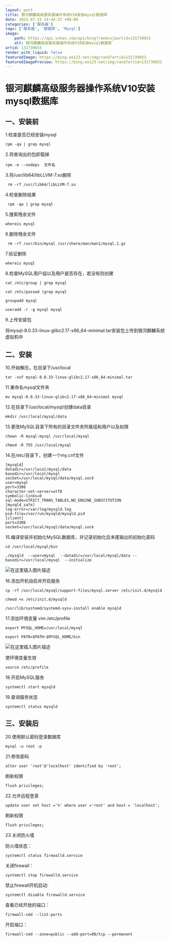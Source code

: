 ```yaml
---
layout: post
title: 银河麒麟高级服务器操作系统V10安装mysql数据库
date: 2023-07-15 14:44:37 +08:00
categories: ['服务器']
tags: ['服务器', '数据库', 'Mysql']
image:
    path: https://api.vvhan.com/api/bing?rand=sj&artid=131739033
    alt: 银河麒麟高级服务器操作系统V10安装mysql数据库
artid: 131739033
render_with_liquid: false
featuredImage: https://bing.ee123.net/img/rand?artid=131739033
featuredImagePreview: https://bing.ee123.net/img/rand?artid=131739033
---
```


# 银河麒麟高级服务器操作系统V10安装mysql数据库

## 一、安装前

1.检查是否已经安装mysql

```
rpm -qa | grep mysql

```

2.将查询出的包卸载掉

```
rpm -e --nodeps  文件名

```

3.将/usr/lib64/libLLVM-7.so删除

```
 rm -rf /usr/lib64/libLLVM-7.so

```

4.检查删除结果

```
 rpm -qa | grep mysql

```

5.搜索残余文件

```
whereis mysql

```

6.删除残余文件

```
 rm -rf /usr/bin/mysql /usr/share/man/man1/mysql.1.gz

```

7.验证删除

```
whereis mysql

```

8.检查MySQL用户组以及用户是否存在，若没有则创建

```
cat /etc/group | grep mysql

cat /etc/passwd |grep mysql

groupadd mysql

useradd -r -g mysql mysql

```

9.上传安装包
  
将mysql-8.0.33-linux-glibc2.17-x86_64-minimal.tar安装包上传到银河麒麟系统虚拟机中

## 二、安装

10.开始解压，在目录下/usr/local

```
tar -vxf mysql-8.0.33-linux-glibc2.17-x86_64-minimal.tar

```

11.重命名mysql文件夹

```
mv mysql-8.0.33-linux-glibc2.17-x86_64-minimal mysql

```

12.在目录下/usr/local/mysql/创建data目录

```
mkdir /usr/local/mysql/data

```

13.更改MySQL目录下所有的目录文件夹所属组和用户以及权限

```
chown -R mysql:mysql /usr/local/mysql

chmod -R 755 /usr/local/mysql

```

14.在/etc/目录下，创建一个my.cnf文件

```
[mysqld]
datadir=/usr/local/mysql/data
basedir=/usr/local/mysql
socket=/usr/local/mysql/data/mysql.sock
user=mysql
port=3306
character-set-server=utf8
symbolic-links=0
sql-mode=STRICT_TRANS_TABLES,NO_ENGINE_SUBSTITUTION
[mysqld_safe]
log-error=/var/log/mysqld.log
pid-file=/var/run/mysqld/mysqld.pid
[client]
port=3306
socket=/usr/local/mysql/data/mysql.sock

```

15.编译安装并初始化MySQL数据库，并记录初始化后末尾输出的初始化密码

```
cd /usr/local/mysql/bin

```

```
./mysqld  --user=mysql  --datadir=/usr/local/mysql/data --basedir=/usr/local/mysql  --initialize

```

![在这里插入图片描述](https://i-blog.csdnimg.cn/blog_migrate/7f9f5517805eb144ec15234b9892fa89.png)
  
16.添加开机自启并开启服务

```
cp -rf /usr/local/mysql/support-files/mysql.server /etc/init.d/mysqld

chmod +x /etc/init.d/mysqld

/usr/lib/systemd/systemd-sysv-install enable mysqld

```

17.添加环境变量 vim /etc/profile

```
export MYSQL_HOME=/usr/local/mysql

export PATH=$PATH:$MYSQL_HOME/bin

```

![在这里插入图片描述](https://i-blog.csdnimg.cn/blog_migrate/126530de629bad6954d34073f09f8069.png)
  
使环境变量生效

```
source /etc/profile

```

18.开启MySQL服务

```
systemctl start mysqld

```

19.查询服务状态

```
systemctl status mysqld

```

## 三、安装后

20.使用默认密码登录数据库

```
mysql -u root -p

```

21.修改密码

```
alter user 'root'@'localhost' identified by 'root';

```

刷新权限

```
flush privileges;

```

22.允许远程登录

```
update user set host ='%' where user ='root' and host = 'localhost';

```

刷新权限

```
flush privileges;

```

23.关闭防火墙
  
防火墙状态：

```
systemctl status firewalld.service

```

关闭firewall：

```
systemctl stop firewalld.service

```

禁止firewall开机启动:

```
systemctl disable firewalld.service

```

查看已经开放的端口：

```
firewall-cmd --list-ports

```

开启端口：

```
firewall-cmd --zone=public --add-port=80/tcp --permanent

```